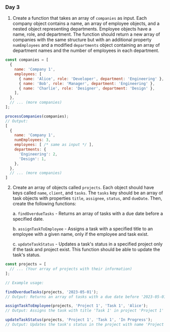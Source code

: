 ### Day 3

1. Create a function that takes an array of `companies` as input. Each company object contains a name, an array of employee objects, and a nested object representing departments. Employee objects have a name, role, and department. The function should return a new array of companies with the same structure but with an additional property `numEmployees` and a modified `departments` object containing an array of department names and the number of employees in each department.

```js
const companies = [
  {
    name: 'Company 1',
    employees: [
      { name: 'Alice', role: 'Developer', department: 'Engineering' },
      { name: 'Bob', role: 'Manager', department: 'Engineering' },
      { name: 'Charlie', role: 'Designer', department: 'Design' },
    ],
  },
  // ... (more companies)
];

processCompanies(companies);
// Output:
[
  {
    name: 'Company 1',
    numEmployees: 3,
    employees: [ /* same as input */ ],
    departments: {
      'Engineering': 2,
      'Design': 1,
    },
  },
  // ... (more companies)
]
```

2. Create an array of objects called `projects`. Each object should have keys called `name`, `client`, and `tasks`. The `tasks` key should be an array of task objects with properties `title`, `assignee`, `status`, and `dueDate`. Then, create the following functions:

   a. `findOverdueTasks` - Returns an array of tasks with a due date before a specified date.
   
   b. `assignTaskToEmployee` - Assigns a task with a specified title to an employee with a given name, only if the employee and task exist.
   
   
   c. `updateTaskStatus` - Updates a task's status in a specified project only if the task and project exist. This function should be able to update the task's status.

```js
const projects = [
  // ... (Your array of projects with their information)
];

// Example usage:

findOverdueTasks(projects, '2023-05-01');
// Output: Returns an array of tasks with a due date before '2023-05-01'

assignTaskToEmployee(projects, 'Project 1', 'Task 1', 'Alice');
// Output: Assigns the task with title 'Task 1' in project 'Project 1' to the employee with name 'Alice'

updateTaskStatus(projects, 'Project 1', 'Task 1', 'In Progress');
// Output: Updates the task's status in the project with name 'Project 1'
```
